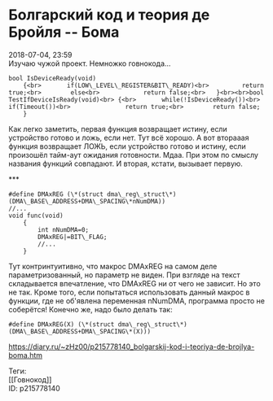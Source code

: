 Болгарский код и теория де Бройля -- Бома
==========================================

   
 2018-07-04, 23:59   
  Изучаю чужой проект. Немножко говнокода...   
   
 
```
bool IsDeviceReady(void)  
	{<br>		if(LOW\_LEVEL\_REGISTER&BIT\_READY)<br>			return true;<br>		else<br>			return false;<br>	}<br><br>bool TestIfDeviceIsReady(void)<br>	{<br>		while(!IsDeviceReady())<br>			if(Timeout())<br>				return true;<br>		return false;  
	}
```
   
   
 Как легко заметить, первая функция возвращает истину, если устройство готово и ложь, если нет. Тут всё хорошо. А вот вторааая функция возвращает ЛОЖЬ, если устройство готово и истину, если произошёл тайм-аут ожидания готовности. Мдаа. При этом по смыслу названия функций совпадают. И вторая, кстати, вызывает первую.   
   
 \*\*\*   
   
 
```
#define DMAxREG (\*(struct dma\_reg\_struct\*)(DMA\_BASE\_ADDRESS+DMA\_SPACING\*nNumDMA))  
//...  
void func(void)  
	{  
		int nNumDMA=0;  
		DMAxREG|=BIT\_FLAG;  
		//...  
	}
```
   
   
 Тут контринтуитивно, что макрос DMAxREG на самом деле параметризованный, но параметр не виден. При взгляде на текст складывается впечатление, что DMAxREG ни от чего не зависит. Но это не так. Кроме того, если попытаться использовать данный макрос в функции, где не об'явлена переменная nNumDMA, программа просто не соберётся! Конечно же, надо было делать так:   
   
 
```
#define DMAxREG(X) (\*(struct dma\_reg\_struct\*)(DMA\_BASE\_ADDRESS+DMA\_SPACING\*(X)))
```
   
    
 <https://diary.ru/~zHz00/p215778140_bolgarskij-kod-i-teoriya-de-brojlya-boma.htm>   
   
 Теги:   
 [[Говнокод]]   
 ID: p215778140